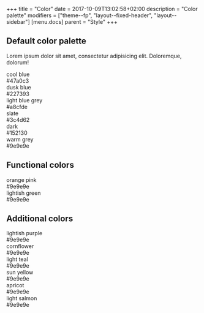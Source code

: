 +++
title = "Color"
date = 2017-10-09T13:02:58+02:00
description = "Color palette"
modifiers = ["theme--fp", "layout--fixed-header", "layout--sidebar"]
[menu.docs]
parent = "Style"
+++

## Default color palette

Lorem ipsum dolor sit amet, consectetur adipisicing elit. Doloremque, dolorum!

<div class="grid">
	<div class="col-4">
		<div class="fp-droplet coolblue">
			<div class="fp-droplet__color" role="none presentation"></div>
			<div class="fp-droplet__meta">
				<div class="fp-droplet__name">cool blue</div>
				<div class="fp-droplet__hex">#47a0c3</div>
			</div>
		</div>
	</div>
	<div class="col-4">
		<div class="fp-droplet duskblue">
			<div class="fp-droplet__color" role="none presentation"></div>
			<div class="fp-droplet__meta">
				<div class="fp-droplet__name">dusk blue</div>
				<div class="fp-droplet__hex">#227393</div>
			</div>
		</div>
	</div>
	<div class="col-4">
		<div class="fp-droplet lightbluegrey">
			<div class="fp-droplet__color" role="none presentation"></div>
			<div class="fp-droplet__meta">
				<div class="fp-droplet__name">light blue grey</div>
				<div class="fp-droplet__hex">#a8cfde</div>
			</div>
		</div>
	</div>
	<div class="col-4" col--clear>
		<div class="fp-droplet slate">
			<div class="fp-droplet__color" role="none presentation"></div>
			<div class="fp-droplet__meta">
				<div class="fp-droplet__name">slate</div>
				<div class="fp-droplet__hex">#3c4d62</div>
			</div>
		</div>
	</div>
	<div class="col-4">
		<div class="fp-droplet dark">
			<div class="fp-droplet__color" role="none presentation"></div>
			<div class="fp-droplet__meta">
				<div class="fp-droplet__name">dark</div>
				<div class="fp-droplet__hex">#152130</div>
			</div>
		</div>
	</div>
	<div class="col-4">
	<div class="fp-droplet warmgrey">
		<div class="fp-droplet__color" role="none presentation"></div>
		<div class="fp-droplet__meta">
			<div class="fp-droplet__name">warm grey</div>
			<div class="fp-droplet__hex">#9e9e9e</div>
		</div>
	</div>
	</div>
</div>







## Functional colors

<div class="grid">
	<div class="col-4">
		<div class="fp-droplet orangepink">
			<div class="fp-droplet__color" role="none presentation"></div>
			<div class="fp-droplet__meta">
				<div class="fp-droplet__name">orange pink</div>
				<div class="fp-droplet__hex">#9e9e9e</div>
			</div>
		</div>
	</div>
	<div class="col-4">
		<div class="fp-droplet lightishgreen">
			<div class="fp-droplet__color" role="none presentation"></div>
			<div class="fp-droplet__meta">
				<div class="fp-droplet__name">lightish green</div>
				<div class="fp-droplet__hex">#9e9e9e</div>
			</div>
		</div>
	</div>
</div>



## Additional colors

<div class="grid">
	<div class="col-4">
		<div class="fp-droplet lightishpurple">
			<div class="fp-droplet__color" role="none presentation"></div>
			<div class="fp-droplet__meta">
				<div class="fp-droplet__name">lightish purple</div>
				<div class="fp-droplet__hex">#9e9e9e</div>
			</div>
		</div>
	</div>
	<div class="col-4">
		<div class="fp-droplet cornflower">
			<div class="fp-droplet__color" role="none presentation"></div>
			<div class="fp-droplet__meta">
				<div class="fp-droplet__name">cornflower</div>
				<div class="fp-droplet__hex">#9e9e9e</div>
			</div>
		</div>
	</div>
	<div class="col-4">
		<div class="fp-droplet lightteal">
			<div class="fp-droplet__color" role="none presentation"></div>
			<div class="fp-droplet__meta">
				<div class="fp-droplet__name">light teal</div>
				<div class="fp-droplet__hex">#9e9e9e</div>
			</div>
		</div>
	</div>
	<div class="col-4" col--clear>
		<div class="fp-droplet sunyellow">
			<div class="fp-droplet__color" role="none presentation"></div>
			<div class="fp-droplet__meta">
				<div class="fp-droplet__name">sun yellow</div>
				<div class="fp-droplet__hex">#9e9e9e</div>
			</div>
		</div>
	</div>
	<div class="col-4">
		<div class="fp-droplet apricot">
			<div class="fp-droplet__color" role="none presentation"></div>
			<div class="fp-droplet__meta">
				<div class="fp-droplet__name">apricot</div>
				<div class="fp-droplet__hex">#9e9e9e</div>
			</div>
		</div>
	</div>
	<div class="col-4">
		<div class="fp-droplet lightsalmon">
			<div class="fp-droplet__color" role="none presentation"></div>
			<div class="fp-droplet__meta">
				<div class="fp-droplet__name">light salmon</div>
				<div class="fp-droplet__hex">#9e9e9e</div>
			</div>
		</div>
	</div>
</div>

